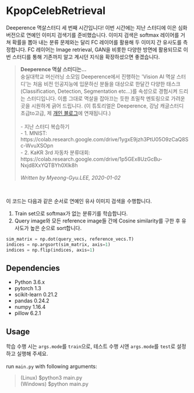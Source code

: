 # KpopCelebRetrieval
Deeperence 멱살스터디 세 번째 시간입니다! 이번 시간에는 지난 스터디에 이은 심화 버전으로 연예인 이미지 검색기를 준비했습니다. 이미지 검색은 softmax 레이어를 거쳐 확률을 뽑아 내는 분류 문제와는 달리 FC 레이어를 활용해 두 이미지 간 유사도를 측정합니다. FC 레이어는 Image retrieval, GAN을 비롯한 다양한 방면에 활용되므로 이번 스터디를 통해 기존까지 알고 계시던 지식을 확장하셨으면 좋겠습니다. 

<blockquote>
<b>Deeperence 멱살 스터디는...</b><br>
숭실대학교 머신러닝 소모임 Deeperence에서 진행하는 'Vision AI 멱살 스터디'는 처음 비전 인공지능에 입문하신 분들을 대상으로 한달간 다양한 태스크(Classification, Detection, Segmentation etc...)를 속성으로 경험시켜 드리는 스터디입니다. 이름 그대로 멱살을 잡아끄는 듯한 초밀착 멘토링으로 가려운 곳을 시원하게 긁어 드립니다. (이 튜토리얼은 Deeperence, 강남 캐글스터디 초급to고급, 제 <a href = "https://brstar96.github.io/">개인 블로그</a>에 연재됩니다.)<br><br>
- 지난 스터디 복습하기<br>
  - 1. MNIST: https://colab.research.google.com/drive/1ygxE9jzh3PtU05O9zCaQ8Sc-WvuXSOpn <br>
  - 2. KaKR 3rd 자동차 분류대회: https://colab.research.google.com/drive/1p5GEx8UzGcBu-Nxjd8XxYQTBYh0Xlk8h  
 <br><br>
<i>Written by Myeong-Gyu.LEE, 2020-01-02</i>
</blockquote>
</blockquote>
<br>

이 코드는 다음과 같은 순서로 연예인 유사 이미지 검색을 수행합니다. <br>
1. Train set으로 softmax가 없는 분류기를 학습합니다.
2. Query image와 모든 reference image들 간에 Cosine similarity를 구한 후 유사도가 높은 순으로 sort합니다. 
```python
sim_matrix = np.dot(query_vecs, reference_vecs.T)
indices = np.argsort(sim_matrix, axis=1)
indices = np.flip(indices, axis=1)
```

## Dependencies
- Python 3.6.x
- pytorch 1.3
- scikit-learn 0.21.2
- pandas 0.24.2
- numpy 1.16.4
- pillow 6.2.1

## Usage
학습 수행 시는 `args.mode`를 `train`으로, 테스트 수행 시엔 `args.mode`를 `test`로 설정하고 실행해 주세요.<br><br>
run `main.py` with following arguments:
> (Linux) $python3 main.py <br>
> (Windows) $python main.py
